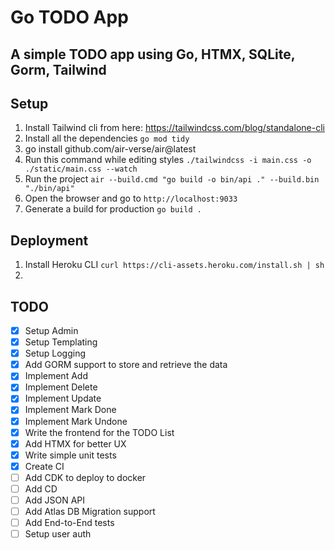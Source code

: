 Go TODO App
===========

A simple TODO app using Go, HTMX, SQLite, Gorm, Tailwind
--------------------------------------------------------

Setup
-----

1. Install Tailwind cli from here: https://tailwindcss.com/blog/standalone-cli
2. Install all the dependencies `go mod tidy`
3. go install github.com/air-verse/air@latest
4. Run this command while editing styles `./tailwindcss -i main.css -o ./static/main.css --watch`
5. Run the project `air --build.cmd "go build -o bin/api ." --build.bin "./bin/api"`
6. Open the browser and go to `http://localhost:9033`
7. Generate a build for production `go build .`

Deployment
----------

1. Install Heroku CLI `curl https://cli-assets.heroku.com/install.sh | sh`
2. 


TODO
----
- [X] Setup Admin
- [X] Setup Templating
- [X] Setup Logging
- [X] Add GORM support to store and retrieve the data
- [X] Implement Add
- [X] Implement Delete
- [X] Implement Update
- [X] Implement Mark Done
- [X] Implement Mark Undone
- [X] Write the frontend for the TODO List
- [X] Add HTMX for better UX
- [X] Write simple unit tests
- [X] Create CI
- [ ] Add CDK to deploy to docker
- [ ] Add CD
- [ ] Add JSON API
- [ ] Add Atlas DB Migration support
- [ ] Add End-to-End tests
- [ ] Setup user auth
